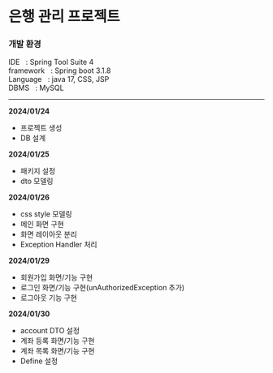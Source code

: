 # 은행 관리 프로젝트



<h3>개발 환경</h3>
IDE &nbsp; : Spring Tool Suite 4  <br>
framework &nbsp; : Spring boot 3.1.8  <br>
Language &nbsp; : java 17, CSS, JSP<br>
DBMS &nbsp; : MySQL  <br>

---
<b>2024/01/24</b>
- 프로젝트 생성  
- DB 설계  

<b>2024/01/25</b>
- 패키지 설정  
- dto 모델링  

<b>2024/01/26</b>
- css style 모델링  
- 메인 화면 구현  
- 화면 레이아웃 분리  
- Exception Handler 처리

<b>2024/01/29</b>
- 회원가입 화면/기능 구현
- 로그인 화면/기능 구현(unAuthorizedException 추가)
- 로그아웃 기능 구현

<b>2024/01/30</b>
- account DTO 설정
- 계좌 등록 화면/기능 구현
- 계좌 목록 화면/기능 구현
- Define 설정
